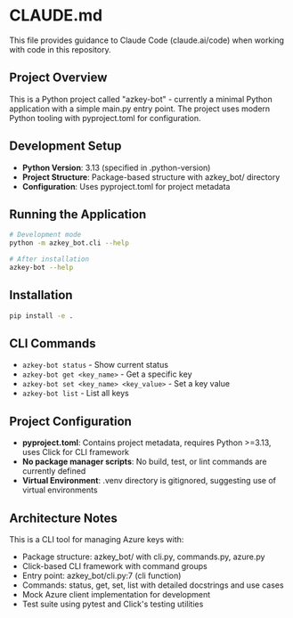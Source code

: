 # CLAUDE.md

This file provides guidance to Claude Code (claude.ai/code) when working with code in this repository.

## Project Overview

This is a Python project called "azkey-bot" - currently a minimal Python application with a simple main.py entry point. The project uses modern Python tooling with pyproject.toml for configuration.

## Development Setup

- **Python Version**: 3.13 (specified in .python-version)
- **Project Structure**: Package-based structure with azkey_bot/ directory
- **Configuration**: Uses pyproject.toml for project metadata

## Running the Application

```bash
# Development mode
python -m azkey_bot.cli --help

# After installation
azkey-bot --help
```

## Installation

```bash
pip install -e .
```

## CLI Commands

- `azkey-bot status` - Show current status
- `azkey-bot get <key_name>` - Get a specific key
- `azkey-bot set <key_name> <key_value>` - Set a key value
- `azkey-bot list` - List all keys

## Project Configuration

- **pyproject.toml**: Contains project metadata, requires Python >=3.13, uses Click for CLI framework
- **No package manager scripts**: No build, test, or lint commands are currently defined
- **Virtual Environment**: .venv directory is gitignored, suggesting use of virtual environments

## Architecture Notes

This is a CLI tool for managing Azure keys with:
- Package structure: azkey_bot/ with cli.py, commands.py, azure.py
- Click-based CLI framework with command groups
- Entry point: azkey_bot/cli.py:7 (cli function)
- Commands: status, get, set, list with detailed docstrings and use cases
- Mock Azure client implementation for development
- Test suite using pytest and Click's testing utilities